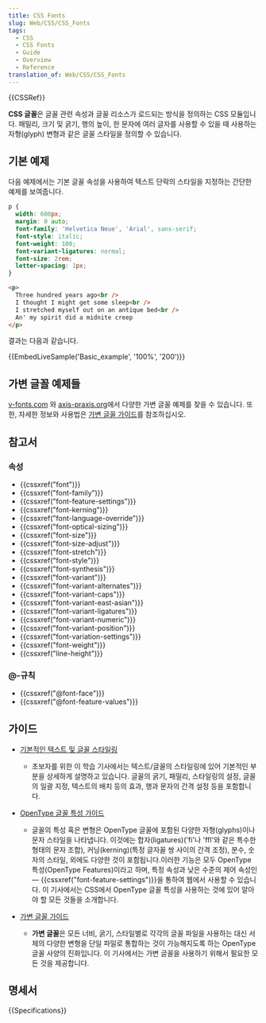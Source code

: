 ```yaml
---
title: CSS Fonts
slug: Web/CSS/CSS_Fonts
tags:
  - CSS
  - CSS Fonts
  - Guide
  - Overview
  - Reference
translation_of: Web/CSS/CSS_Fonts
---
```


{{CSSRef}}

**CSS 글꼴**은 글꼴 관련 속성과 글꼴 리소스가 로드되는 방식을 정의하는 CSS 모듈입니다. 패밀리, 크기 및 굵기, 행의 높이, 한 문자에 여러 글자를 사용할 수 있을 때 사용하는 자형(glyph) 변형과 같은 글꼴 스타일을 정의할 수 있습니다.

## 기본 예제

다음 예제에서는 기본 글꼴 속성을 사용하여 텍스트 단락의 스타일을 지정하는 간단한 예제를 보여줍니다.

```css
p {
  width: 600px;
  margin: 0 auto;
  font-family: 'Helvetica Neue', 'Arial', sans-serif;
  font-style: italic;
  font-weight: 100;
  font-variant-ligatures: normal;
  font-size: 2rem;
  letter-spacing: 1px;
}
```

```html
<p>
  Three hundred years ago<br />
  I thought I might get some sleep<br />
  I stretched myself out on an antique bed<br />
  An' my spirit did a midnite creep
</p>
```

결과는 다음과 같습니다.

{{EmbedLiveSample('Basic_example', '100%', '200')}}

## 가변 글꼴 예제들

[v-fonts.com](https://v-fonts.com/) 와 [axis-praxis.org](https://www.axis-praxis.org/)에서 다양한 가변 글꼴 예제를 찾을 수 있습니다. 또한, 자세한 정보와 사용법은 [가변 글꼴 가이드](/en-US/docs/Web/CSS/CSS_Fonts/Variable_Fonts_Guide)를 참조하십시오.

## 참고서

### 속성

- {{cssxref("font")}}
- {{cssxref("font-family")}}
- {{cssxref("font-feature-settings")}}
- {{cssxref("font-kerning")}}
- {{cssxref("font-language-override")}}
- {{cssxref("font-optical-sizing")}}
- {{cssxref("font-size")}}
- {{cssxref("font-size-adjust")}}
- {{cssxref("font-stretch")}}
- {{cssxref("font-style")}}
- {{cssxref("font-synthesis")}}
- {{cssxref("font-variant")}}
- {{cssxref("font-variant-alternates")}}
- {{cssxref("font-variant-caps")}}
- {{cssxref("font-variant-east-asian")}}
- {{cssxref("font-variant-ligatures")}}
- {{cssxref("font-variant-numeric")}}
- {{cssxref("font-variant-position")}}
- {{cssxref("font-variation-settings")}}
- {{cssxref("font-weight")}}
- {{cssxref("line-height")}}

### @-규칙

- {{cssxref("@font-face")}}
- {{cssxref("@font-feature-values")}}

## 가이드

- [기본적인 텍스트 및 글꼴 스타일링](/ko/docs/Learn/CSS/Styling_text/Fundamentals)

  - 초보자를 위한 이 학습 기사에서는 텍스트/글꼴의 스타일링에 있어 기본적인 부분을 상세하게 설명하고 있습니다. 글꼴의 굵기, 패밀리, 스타일링의 설정, 글꼴의 일괄 지정, 텍스트의 배치 등의 효과, 행과 문자의 간격 설정 등을 포함합니다.

- [OpenType 글꼴 특성 가이드](/en-US/docs/Web/CSS/CSS_Fonts/OpenType_fonts_guide)

  - 글꼴의 특성 혹은 변형은 OpenType 글꼴에 포함된 다양한 자형(glyphs)이나 문자 스타일을 나타냅니다. 이것에는 합자(ligatures)('fi'나 'ffl'와 같은 특수한 형태의 문자 조합), 커닝(kerning)(특정 글자꼴 쌍 사이의 간격 조정), 분수, 숫자의 스타일, 외에도 다양한 것이 포함됩니다.이러한 기능은 모두 OpenType 특성(OpenType Features)이라고 하며, 특정 속성과 낮은 수준의 제어 속성인 — {{cssxref("font-feature-settings")}}을 통하여 웹에서 사용할 수 있습니다. 이 기사에서는 CSS에서 OpenType 글꼴 특성을 사용하는 것에 있어 알아야 할 모든 것들을 소개합니다.

- [가변 글꼴 가이드](/en-US/docs/Web/CSS/CSS_Fonts/Variable_Fonts_Guide)
  - **가변 글꼴**은 모든 너비, 굵기, 스타일별로 각각의 글꼴 파일을 사용하는 대신 서체의 다양한 변형을 단일 파일로 통합하는 것이 가능해지도록 하는 OpenType 글꼴 사양의 진화입니다. 이 기사에서는 가변 글꼴을 사용하기 위해서 필요한 모든 것을 제공합니다.

## 명세서

{{Specifications}}
